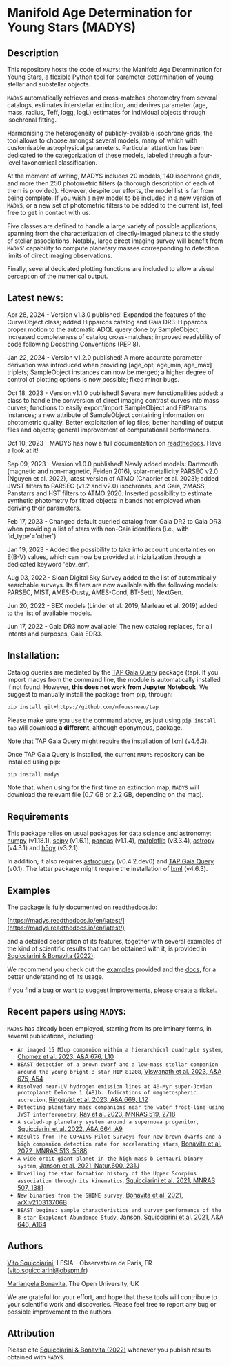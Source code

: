 
Manifold Age Determination for Young Stars (MADYS) 
==========

Description
-----------
This repository hosts the code of `MADYS`: the Manifold Age Determination for Young Stars, a flexible Python tool for parameter determination of young stellar and substellar objects.

`MADYS` automatically retrieves and cross-matches photometry from several catalogs, estimates interstellar extinction, and derives parameter (age, mass, radius, Teff, logg, logL) estimates for individual objects through isochronal fitting.

Harmonising the heterogeneity of publicly-available isochrone grids, the tool allows to choose amongst several models, many of which with customisable astrophysical parameters. Particular attention has been dedicated to the categorization of these models, labeled through a four-level taxonomical classification.

At the moment of writing, MADYS includes 20 models, 140 isochrone grids, and more then 250 photometric filters (a thorough description of each of them is provided). However, despite our efforts, the model list is far from being complete. If you wish a new model to be included in a new version of `MADYS`, or a new set of photometric filters to be added to the current list, feel free to get in contact with us.

Five classes are defined to handle a large variety of possible applications, spanning from the characterization of directly-imaged planets to the study of stellar associations. Notably, large direct imaging survey will benefit from `MADYS`' capability to compute planetary masses corresponding to detection limits of direct imaging observations.

Finally, several dedicated plotting functions are included to allow a visual perception of the numerical output.

Latest news:
------------
Apr 28, 2024 - Version v1.3.0 published! Expanded the features of the CurveObject class; added Hipparcos catalog and Gaia DR3-Hipparcos proper motion to the automatic ADQL query done by SampleObject; increased completeness of catalog cross-matches; improved readability of code following Docstring Conventions (PEP 8).

Jan 22, 2024 - Version v1.2.0 published! A more accurate parameter derivation was introduced when providing [age_opt, age_min, age_max] triplets; SampleObject instances can now be merged; a higher degree of control of plotting options is now possible; fixed minor bugs.

Oct 18, 2023 - Version v1.1.0 published! Several new functionalities added: a class to handle the conversion of direct imaging contrast curves into mass curves; functions to easily export/import SampleObject and FitParams instances; a new attribute of SampleObject containing information on photometric quality. Better exploitation of log files; better handling of output files and objects; general improvement of computational performances. 

Oct 10, 2023 - MADYS has now a full documentation on [readthedocs](https://madys.readthedocs.io/en/latest/). Have a look at it!

Sep 09, 2023 - Version v1.0.0 published! Newly added models: Dartmouth (magnetic and non-magnetic, Feiden 2016), solar-metallicity PARSEC v2.0 (Nguyen et al. 2022), latest version of ATMO (Chabrier et al. 2023); added JWST filters to PARSEC (v1.2 and v2.0) isochrones, and Gaia, 2MASS, Panstarrs and HST filters to ATMO 2020. Inserted possibility to estimate synthetic photometry for fitted objects in bands not employed when deriving their parameters.

Feb 17, 2023 - Changed default queried catalog from Gaia DR2 to Gaia DR3 when providing a list of stars with non-Gaia identifiers (i.e., with 'id_type'='other').

Jan 19, 2023 - Added the possibility to take into account uncertainties on E(B-V) values, which can now be provided at inizialization through a dedicated keyword 'ebv_err'.

Aug 03, 2022 - Sloan Digital Sky Survey added to the list of automatically searchable surveys. Its filters are now available with the following models: PARSEC, MIST, AMES-Dusty, AMES-Cond, BT-Settl, NextGen.

Jun 20, 2022 - BEX models (Linder et al. 2019, Marleau et al. 2019) added to the list of available models.

Jun 17, 2022 - Gaia DR3 now available! The new catalog replaces, for all intents and purposes, Gaia EDR3.


Installation:
------------
Catalog queries are mediated by the [TAP Gaia Query](https://github.com/mfouesneau/tap) package (tap). If you import madys from the command line, the module is automatically installed if not found. However, **this does not work from Jupyter Notebook**. We suggest to manually install the package from pip, through:

```sh
pip install git+https://github.com/mfouesneau/tap
```
Please make sure you use the command above, as just using `pip install tap` will download **a different**, although eponymous, package. 

Note that TAP Gaia Query might require the installation of [lxml](https://lxml.de/) (v4.6.3).

Once TAP Gaia Query is installed, the current `MADYS` repository can be installed using pip:

```sh
pip install madys
```
Note that, when using for the first time an extinction map, `MADYS` will download the relevant file (0.7 GB or 2.2 GB, depending on the map).


Requirements
------------

This package relies on usual packages for data science and astronomy: [numpy](https://numpy.org/) (v1.18.1), [scipy](https://www.scipy.org/) (v1.6.1), [pandas](https://pandas.pydata.org/) (v1.1.4), [matplotlib](https://matplotlib.org/) (v3.3.4), [astropy](https://www.astropy.org/) (v4.3.1) and [h5py](https://www.h5py.org/) (v3.2.1).

In addition, it also requires [astroquery](https://github.com/astropy/astroquery/) (v0.4.2.dev0) and [TAP Gaia Query](https://github.com/mbonav/tapGaia) (v0.1). The latter package might require the installation of [lxml](https://lxml.de/) (v4.6.3).


Examples
--------

The package is fully documented on readthedocs.io:

[https://madys.readthedocs.io/en/latest/](https://madys.readthedocs.io/en/latest/) 

and a detailed description of its features, together with several examples of the kind of scientific results that can be obtained with it, is provided in [Squicciarini & Bonavita (2022)](https://ui.adsabs.harvard.edu/abs/2022A%26A...666A..15S/abstract).

We recommend you check out the [examples](https://github.com/vsquicciarini/madys/blob/main/examples/) provided and the [docs](https://madys.readthedocs.io/en/latest/), for a better understanding of its usage.

If you find a bug or want to suggest improvements, please create a [ticket](https://github.com/vsquicciarini/madys/issues).


Recent papers using `MADYS`:
-----------------------

`MADYS` has already been employed, starting from its preliminary forms, in several publications, including: 

* `An imaged 15 MJup companion within a hierarchical quadruple system`, [Chomez et al. 2023, A&A 676, L10](https://ui.adsabs.harvard.edu/abs/2023A%26A...676L..10C/abstract)
* `BEAST detection of a brown dwarf and a low-mass stellar companion around the young bright B star HIP 81208`, [Viswanath et al. 2023, A&A 675, A54](https://ui.adsabs.harvard.edu/abs/2023A%26A...676L..10C/abstract)
* `Resolved near-UV hydrogen emission lines at 40-Myr super-Jovian protoplanet Delorme 1 (AB)b. Indications of magnetospheric accretion`, [Ringqvist et al. 2023, A&A 669, L12](https://ui.adsabs.harvard.edu/abs/2023A%26A...669L..12R/abstract)
* `Detecting planetary mass companions near the water frost-line using JWST interferometry`, [Ray et al. 2023, MNRAS 519, 2718](https://ui.adsabs.harvard.edu/abs/2023MNRAS.519.2718R/abstract)
* `A scaled-up planetary system around a supernova progenitor`, [Squicciarini et al. 2022, A&A 664, A9](https://ui.adsabs.harvard.edu/abs/2022A%26A...664A...9S/abstract)
* `Results from The COPAINS Pilot Survey: four new brown dwarfs and a high companion detection rate for accelerating stars`, [Bonavita et al. 2022, MNRAS 513, 5588](https://ui.adsabs.harvard.edu/abs/2022MNRAS.513.5588B/abstract)
* `A wide-orbit giant planet in the high-mass b Centauri binary system`, [Janson et al. 2021, Natur.600..231J](https://ui.adsabs.harvard.edu/abs/2021Natur.600..231J/abstract)
* `Unveiling the star formation history of the Upper Scorpius association through its kinematics`, [Squicciarini et al. 2021, MNRAS 507, 1381](https://ui.adsabs.harvard.edu/abs/2021MNRAS.507.1381S/abstract)
* `New binaries from the SHINE survey`, [Bonavita et al. 2021, arXiv210313706B](https://ui.adsabs.harvard.edu/abs/2021arXiv210313706B/abstract)
* `BEAST begins: sample characteristics and survey performance of the B-star Exoplanet Abundance Study`, [Janson, Squicciarini et al. 2021, A&A 646, A164](https://ui.adsabs.harvard.edu/abs/2021A%26A...646A.164J/abstract)

Authors
-----------------------
[Vito Squicciarini](https://orcid.org/0000-0002-3122-6809), LESIA - Observatoire de Paris, FR (vito.squicciarini@obspm.fr)

[Mariangela Bonavita](https://orcid.org/0000-0002-7520-8389), The Open University, UK

We are grateful for your effort, and hope that these tools will contribute to your scientific work and discoveries. Please feel free to report any bug or possible improvement to the authors.

Attribution
-----------------------
Please cite [Squicciarini & Bonavita (2022)](https://ui.adsabs.harvard.edu/abs/2022A%26A...666A..15S/abstract) whenever you publish results obtained with `MADYS`.


